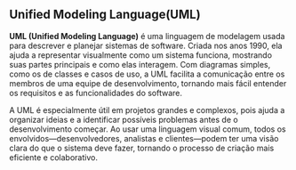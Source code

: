 ## Unified Modeling Language(UML)

**UML (Unified Modeling Language)** é uma linguagem de modelagem usada para descrever e planejar sistemas de software. Criada nos anos 1990, ela ajuda a representar visualmente como um sistema funciona, mostrando suas partes principais e como elas interagem. Com diagramas simples, como os de classes e casos de uso, a UML facilita a comunicação entre os membros de uma equipe de desenvolvimento, tornando mais fácil entender os requisitos e as funcionalidades do software.

A UML é especialmente útil em projetos grandes e complexos, pois ajuda a organizar ideias e a identificar possíveis problemas antes de o desenvolvimento começar. Ao usar uma linguagem visual comum, todos os envolvidos—desenvolvedores, analistas e clientes—podem ter uma visão clara do que o sistema deve fazer, tornando o processo de criação mais eficiente e colaborativo.